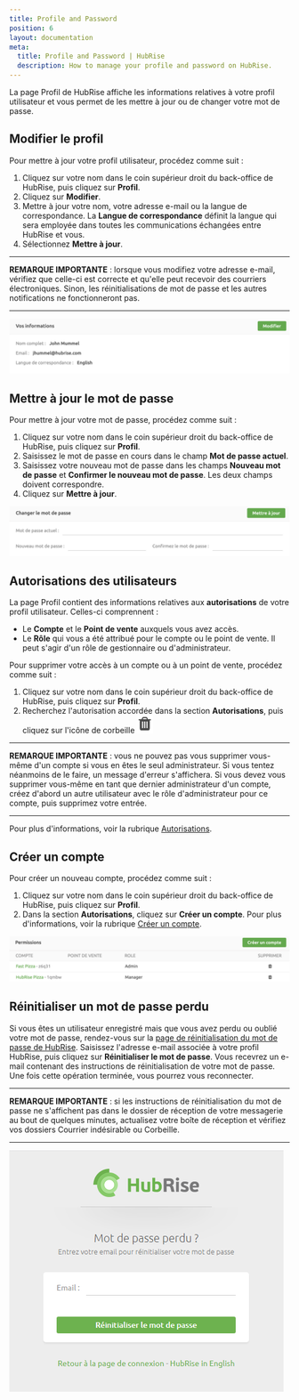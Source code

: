 ```yaml
---
title: Profile and Password
position: 6
layout: documentation
meta:
  title: Profile and Password | HubRise
  description: How to manage your profile and password on HubRise.
---
```


La page Profil de HubRise affiche les informations relatives à votre profil utilisateur et vous permet de les mettre à jour ou de changer votre mot de passe.

## Modifier le profil

Pour mettre à jour votre profil utilisateur, procédez comme suit :

1. Cliquez sur votre nom dans le coin supérieur droit du back-office de HubRise, puis cliquez sur **Profil**.
1. Cliquez sur **Modifier**.
1. Mettre à jour votre nom, votre adresse e-mail ou la langue de correspondance. La **Langue de correspondance** définit la langue qui sera employée dans toutes les communications échangées entre HubRise et vous.
1. Sélectionnez **Mettre à jour**.

---

**REMARQUE IMPORTANTE** : lorsque vous modifiez votre adresse e-mail, vérifiez que celle-ci est correcte et qu'elle peut recevoir des courriers électroniques. Sinon, les réinitialisations de mot de passe et les autres notifications ne fonctionneront pas.

---

![Profil utilisateur de HubRise](../images/054-fr-2x-profile.png)

## Mettre à jour le mot de passe

Pour mettre à jour votre mot de passe, procédez comme suit :

1. Cliquez sur votre nom dans le coin supérieur droit du back-office de HubRise, puis cliquez sur **Profil**.
1. Saisissez le mot de passe en cours dans le champ **Mot de passe actuel**.
1. Saisissez votre nouveau mot de passe dans les champs **Nouveau mot de passe** et **Confirmer le nouveau mot de passe**. Les deux champs doivent correspondre.
1. Cliquez sur **Mettre à jour**.

![Modifier le mot de passe de HubRise](../images/055-fr-2x-change-password.png)

## Autorisations des utilisateurs

La page Profil contient des informations relatives aux **autorisations** de votre profil utilisateur. Celles-ci comprennent :

- Le **Compte** et le **Point de vente** auxquels vous avez accès.
- Le **Rôle** qui vous a été attribué pour le compte ou le point de vente. Il peut s'agir d'un rôle de gestionnaire ou d'administrateur.

Pour supprimer votre accès à un compte ou à un point de vente, procédez comme suit :

1. Cliquez sur votre nom dans le coin supérieur droit du back-office de HubRise, puis cliquez sur **Profil**.
1. Recherchez l'autorisation accordée dans la section **Autorisations**, puis cliquez sur l'icône de corbeille <InlineImage width="15" height="16">![Icône de corbeille](../images/057-2x-trash-icon.png)</InlineImage>

---

**REMARQUE IMPORTANTE** : vous ne pouvez pas vous supprimer vous-même d'un compte si vous en êtes le seul administrateur. Si vous tentez néanmoins de le faire, un message d'erreur s'affichera. Si vous devez vous supprimer vous-même en tant que dernier administrateur d'un compte, créez d'abord un autre utilisateur avec le rôle d'administrateur pour ce compte, puis supprimez votre entrée.

---

Pour plus d'informations, voir la rubrique [Autorisations](/docs/permissions/).

## Créer un compte

Pour créer un nouveau compte, procédez comme suit :

1. Cliquez sur votre nom dans le coin supérieur droit du back-office de HubRise, puis cliquez sur **Profil**.
1. Dans la section **Autorisations**, cliquez sur **Créer un compte**. Pour plus d'informations, voir la rubrique [Créer un compte](/docs/account#create-an-account).

![Mes autorisations dans HubRise](../images/056-fr-2x-my-permissions.png)

## Réinitialiser un mot de passe perdu

Si vous êtes un utilisateur enregistré mais que vous avez perdu ou oublié votre mot de passe, rendez-vous sur la [page de réinitialisation du mot de passe de HubRise](https://manager.hubrise.com/reset_password/new). Saisissez l'adresse e-mail associée à votre profil HubRise, puis cliquez sur **Réinitialiser le mot de passe**. Vous recevrez un e-mail contenant des instructions de réinitialisation de votre mot de passe. Une fois cette opération terminée, vous pourrez vous reconnecter.

---

**REMARQUE IMPORTANTE** : si les instructions de réinitialisation du mot de passe ne s'affichent pas dans le dossier de réception de votre messagerie au bout de quelques minutes, actualisez votre boîte de réception et vérifiez vos dossiers Courrier indésirable ou Corbeille.

---

![Écran de réinitialisation du mot de passe](../images/002-fr-reset-password.png)

